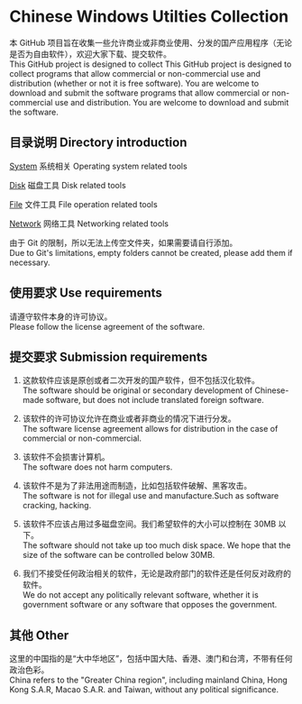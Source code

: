 # Chinese Windows Utilties Collection

本 GitHub 项目旨在收集一些允许商业或非商业使用、分发的国产应用程序（无论是否为自由软件），欢迎大家下载、提交软件。<br/>This GitHub project is designed to collect This GitHub project is designed to collect programs that allow commercial or non-commercial use and distribution (whether or not it is free software). You are welcome to download and submit the software programs that allow commercial or non-commercial use and distribution. You are welcome to download and submit the software.

## 目录说明 Directory introduction

[System](System)  系统相关  Operating system related tools

[Disk](Disk)  磁盘工具  Disk related tools

[File](File)  文件工具  File operation related tools

[Network](Network)  网络工具  Networking related tools

由于 Git 的限制，所以无法上传空文件夹，如果需要请自行添加。<br/>Due to Git's limitations, empty folders cannot be created, please add them if necessary.

## 使用要求 Use requirements

请遵守软件本身的许可协议。<br/>Please follow the license agreement of the software.

## 提交要求 Submission requirements

1. 这款软件应该是原创或者二次开发的国产软件，但不包括汉化软件。<br/>The software should be original or secondary development of Chinese-made software, but does not include translated foreign software.

2. 该软件的许可协议允许在商业或者非商业的情况下进行分发。<br/>The software license agreement allows for distribution in the case of commercial or non-commercial.

3. 该软件不会损害计算机。<br/>The software does not harm computers.

4. 该软件不是为了非法用途而制造，比如包括软件破解、黑客攻击。<br/>The software is not for illegal use and manufacture.Such as software cracking, hacking.

5. 该软件不应该占用过多磁盘空间。我们希望软件的大小可以控制在 30MB 以下。<br/>The software should not take up too much disk space. We hope that the size of the software can be controlled below 30MB.

6. 我们不接受任何政治相关的软件，无论是政府部门的软件还是任何反对政府的软件。<br/>We do not accept any politically relevant software, whether it is government software or any software that opposes the government.

## 其他 Other

这里的中国指的是“大中华地区”，包括中国大陆、香港、澳门和台湾，不带有任何政治色彩。<br/>China refers to the "Greater China region", including mainland China, Hong Kong S.A.R, Macao S.A.R. and Taiwan, without any political significance.
